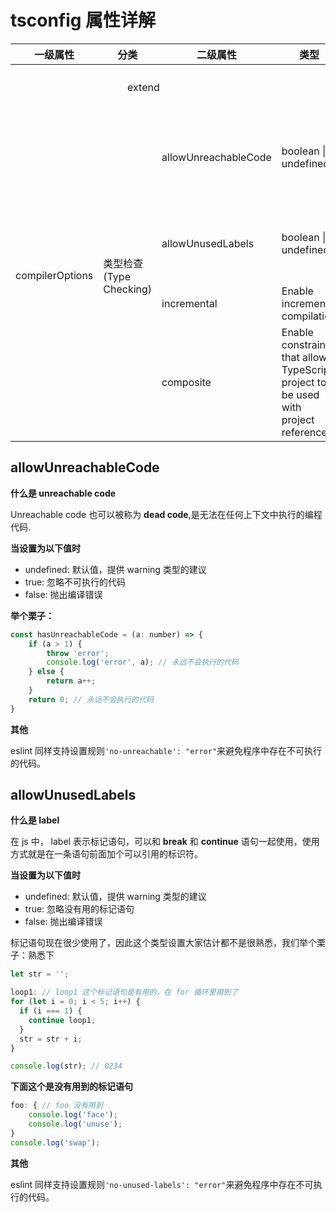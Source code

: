 # tsconfig 属性详解

<table>
    <thead>
        <th>一级属性</th>
        <th>分类</th>
        <th>二级属性</th>
        <th>类型</th>
        <th>默认值</th>
        <th>解释</th>
    </thead>
    <tbody>
        <tr>
            <td colspan="3" style="text-align: center">extend</td>
            <td></td>
            <td></td>
            <td>继承外部tsconfig</td>
        </tr>
        <tr>
            <td rowspan="20" style="vertical-align: middle;">compilerOptions</td>
            <td rowspan="6">类型检查(Type Checking)</td>
            <td>allowUnreachableCode</td>
            <td>boolean | undefined</td>
            <td>undefined</td>
            <td>代码中允许存在永远不会执行的代码</td>
        </tr>
         <tr>
            <td>allowUnusedLabels</td>
            <td>boolean | undefined</td>
            <td>undefined</td>
            <td>代码中允许存在不使用的标记语句</td>
        </tr>
        <tr>
            <td>incremental</td>
            <td>Enable incremental compilation</td>
        </tr>
         <tr>
            <td>composite</td>
            <td>Enable constraints that allow a TypeScript project to be used with project references.</td>
        </tr>
    </tbody>
</table>

## allowUnreachableCode
**什么是 unreachable code** 

Unreachable code 也可以被称为 **dead code**,是无法在任何上下文中执行的编程代码. 

**当设置为以下值时**
- undefined: 默认值，提供 warning 类型的建议
- true: 忽略不可执行的代码
- false: 抛出编译错误 

**举个栗子：**
```js
const hasUnreachableCode = (a: number) => {
    if (a > 1) {
        throw 'error';
        console.log('error', a); // 永远不会执行的代码
    } else {
        return a++;
    }
    return 0; // 永远不会执行的代码
}
```
**其他** 

eslint 同样支持设置规则`'no-unreachable': "error"`来避免程序中存在不可执行的代码。

## allowUnusedLabels
**什么是 label** 

在 js 中， label 表示标记语句，可以和 **break** 和 **continue** 语句一起使用，使用方式就是在一条语句前面加个可以引用的标识符。

**当设置为以下值时**
- undefined: 默认值，提供 warning 类型的建议
- true: 忽略没有用的标记语句
- false: 抛出编译错误 

标记语句现在很少使用了，因此这个类型设置大家估计都不是很熟悉，我们举个栗子：熟悉下
```js
let str = '';

loop1: // loop1 这个标记语句是有用的，在 for 循环里用到了
for (let i = 0; i < 5; i++) {
  if (i === 1) {
    continue loop1;
  }
  str = str + i;
}

console.log(str); // 0234
```
**下面这个是没有用到的标记语句**
```js
foo: { // foo 没有用到
    console.log('face');
    console.log('unuse');
}
console.log('swap');
```

**其他** 

eslint 同样支持设置规则`'no-unused-labels': "error"`来避免程序中存在不可执行的代码。